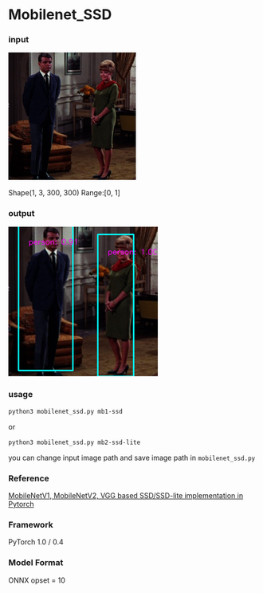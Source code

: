 # Mobilenet_SSD

### input

![input_iamge](couple.jpg)

Shape(1, 3, 300, 300) Range:[0, 1]

### output

![output_image](annotated.png)


### usage

``` bash
python3 mobilenet_ssd.py mb1-ssd
```
or
```bash
python3 mobilenet_ssd.py mb2-ssd-lite
```
you can change input image path and save image path in `mobilenet_ssd.py`


### Reference

[MobileNetV1, MobileNetV2, VGG based SSD/SSD-lite implementation in Pytorch](https://github.com/qfgaohao/pytorch-ssd)


### Framework
PyTorch 1.0 / 0.4


### Model Format
ONNX opset = 10
